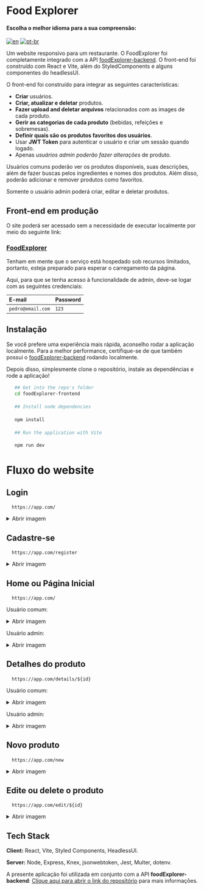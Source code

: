 # Food Explorer
#### Escolha o melhor idioma para a sua compreensão: 
[![en](https://img.shields.io/badge/lang-en-red.svg)](./README.md)
[![pt-br](https://img.shields.io/badge/lang-pt--br-green.svg)](./README.pt-br.md)

Um website responsivo para um restaurante. O FoodExplorer foi completamente integrado com a API [foodExplorer-backend](https://github.com/pe-Gomes/foodExplorer-backend). O front-end foi construído com React e Vite, além do StyledComponents e alguns componentes do headlessUI.

O front-end foi construído para integrar as seguintes características:

* **Criar** usuários.
* **Criar, atualizar e deletar** produtos.
* **Fazer upload and deletar arquivos** relacionados com as images de cada produto.
* **Gerir as categorias de cada produto** (bebidas, refeições e sobremesas).
* **Definir quais são os produtos favoritos dos usuários**.
* Usar **JWT Token** para autenticar o usuário e criar um sessão quando logado.
* Apenas *usuários admin poderão fazer alterações* de produto.

Usuários comuns poderão ver os produtos disponíveis, suas descrições, além de fazer buscas pelos ingredientes e nomes dos produtos. Além disso, poderão adicionar e remover produtos como favoritos.

Somente o usuário admin poderá criar, editar e deletar produtos.

## Front-end em produção

O site poderá ser acessado sem a necessidade de executar localmente por meio do seguinte link: 
### [FoodExplorer](https://appfoodexplorer.netlify.app/)

Tenham em mente que o serviço está hospedado sob recursos limitados, portanto, esteja preparado para esperar o carregamento da página.

Aqui, para que se tenha acesso à funcionalidade de admin, deve-se logar com as seguintes credenciais:

| E-mail            | Password |
| :---------------- | :------- |
| `pedro@email.com` | `123`    |

## Instalação

Se você prefere uma experiência mais rápida, aconselho rodar a aplicação localmente. Para a melhor performance, certifique-se de que também possui o [foodExplorer-backend](https://github.com/pe-Gomes/foodExplorer-backend) rodando localmente. 

Depois disso, simplesmente clone o repositório, instale as dependências e rode a aplicação!

```bash
   ## Get into the repo's folder
   cd foodExplorer-frontend

   ## Install node dependencies

   npm install

   ## Run the application with Vite

   npm run dev
``` 
# Fluxo do website

## Login

``` https
  https://app.com/ 

```

<details><summary>Abrir imagem</summary>
<p>

![Login](./public/Login.png)

</p>
</details>

## Cadastre-se

``` https
  https://app.com/register

```

<details><summary>Abrir imagem</summary>
<p>

![Register](./public/SignIn.png)

</p>
</details>


## Home ou Página Inicial

``` https
  https://app.com/ 

```
Usuário comum:
<details><summary>Abrir imagem</summary>
<p>

![User's home](./public/User-Home.png)

</p>
</details>

Usuário admin:
<details><summary>Abrir imagem</summary>
<p>

![Admin's home](./public/Admin-Home.png)

</p>
</details>


## Detalhes do produto

``` https
  https://app.com/details/${id}

```
Usuário comum:
<details><summary>Abrir imagem</summary>
<p>

![User's product details](./public/User-Details.png)

</p>
</details>

Usuário admin:
<details><summary>Abrir imagem</summary>
<p>
  
  ![Admin product details](./public/Admin-Details.png)
  
</p>
</details>

## Novo produto

``` https
  https://app.com/new

```

<details><summary>Abrir imagem</summary>
<p>

![New product](./public/NewProduct.png)

</p>
</details>

## Edite ou delete o produto 

``` https
  https://app.com/edit/${id} 

```

<details><summary>Abrir imagem</summary>
<p>

![Edit product](./public/Edit-Product.png)

</p>
</details>

## Tech Stack

**Client:** React, Vite, Styled Components, HeadlessUI.

**Server:** Node, Express, Knex, jsonwebtoken, Jest, Multer, dotenv.

A presente aplicação foi utilizada em conjunto com a API **foodExplorer-backend**: [Clique aqui para abrir o link do repositório](https://github.com/pe-Gomes/foodExplorer-backend) para mais informações.






